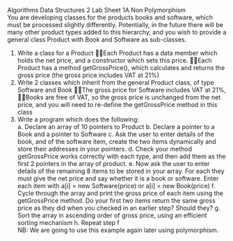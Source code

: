 Algorithms Data Structures 2  Lab Sheet 1A Non Polymorphism  
You are developing classes for the products books and software, which must be processed slightly differently. Potentially, in the future there will be many other product types added to this hierarchy, and you wish to provide a general class Product with Book and Software as sub-classes.  
1. Write a class for a Product Each Product has a data member which holds the net price, and a constructor which sets this price. Each Product has a method getGrossPrice(), which calculates and returns the gross price (the gross price includes VAT at 21%)   
2. Write 2 classes which inherit from the general Product class, of type Software and Book The gross price for Software includes VAT at 21%, Books are free of VAT, so the gross price is unchanged from the net price, and you will need to re-define the getGrossPrice method in this class  
3. Write a program which does the following:  
a. Declare an array of 10 pointers to Product 
b. Declare a pointer to a Book and a pointer to Software 
c. Ask the user to enter details of the book, and of the software item, create the two items dynamically and store their addresses in your pointers. 
d. Check your method getGrossPrice works correctly with each type, and then add them as the first 2 pointers in the array of product. 
e. Now ask the user to enter details of the remaining 8 items to be stored in your array. For each they must give the net price and say whether it is a book or software. Enter each item with a[i] = new Software(price) or a[i] = new Book(price) 
f. Cycle through the array and print the gross price of each item using the getGrossPrice method. Do your first two items return the same gross price as they did when you checked in an earlier step? Should they? 
g. Sort the array in ascending order of gross price, using an efficient sorting mechanism 
h. Repeat step f  
NB: We are going to use this example again later using polymorphism. 